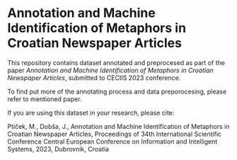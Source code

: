 # Annotation and Machine Identification of Metaphors in Croatian Newspaper Articles

This repository contains dataset annotated and preprocesed as part of the paper *Annotation and Machine Identification of Metaphors in Croatian Newspaper Articles*, submitted to CECIIS 2023 conference.

To find put more of the annotating process and data preporocesing, please refer to mentioned paper.

If you are using this dataset in your research, please cite:

Ptiček, M., Dobša, J., Annotation and Machine Identification of Metaphors in Croatian Newspaper Articles, Proceedings of 34th International Scientific Conference Central European Conference on Information and Intelligent Systems, 2023, Dubrovnik, Croatia

